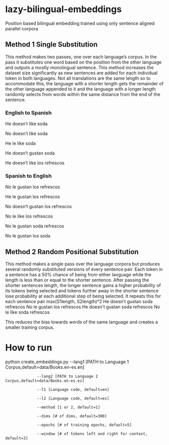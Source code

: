 # lazy-bilingual-embeddings
Position based bilingual embedding trained using only sentence aligned parallel corpora

## Method 1 Single Substitution
This method makes two passes, one over each language’s corpus. In the pass it substitutes one word based on the position from the other language and outputs a mostly monolingual sentence. This method increases the dataset size significantly as new sentences are added for each individual token in both languages. Not all translations are the same length so to accommodate this, the language with a shorter length gets the remainder of the other language appended to it and the language with a longer length randomly selects from words within the same distance from the end of the sentence.
### English to Spanish
He doesn’t like soda

No doesn’t like soda

He le like soda

He doesn’t gustan soda

He doesn’t like los refrescos


### Spanish to English
No le gustan los refrescos

He le gustan los refrescos

No doesn’t gustan los refrescos

No le like los refrescos

No le gustan soda refrescos

No le gustan los soda


## Method 2 Random Positional Substitution
This method makes a single pass over the language corpora but produces several randomly substituted versions of every sentence pair. Each token in a sentence has a 50% chance of being from either language while the length is less than or equal to the shorter sentence. After passing the shorter sentences length, the longer sentence gains a higher probability of its tokens being selected and tokens further away in the shorter sentence lose probability at each additional step of being selected. It repeats this for each sentence pair max(S1length, S2length)*2
He doesn’t gustan soda refrescos
No le gustan los refrescos
He doesn't gustan soda refrescos 
No le like soda refrescos

This reduces the bias towards words of the same language and creates a smaller training corpus.


# How to run
python create_embeddings.py --lang1 [PATH to Language 1 Corpus,default=data/Books.en-es.en]

				  --lang2 [PATH to Language 2 Corpus,default=data/Books.en-es.es]
          
				  --l1 [Language code, default=en]
          
				  --l2 [Language code, default=es]
          
				  --method [1 or 2, default=1]
          
				  --dims [# of dims, default=300]
          
				  --epochs [# of training epochs, default=5]
          
				  --window [# of tokens left and right for context, default=3]
